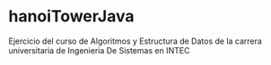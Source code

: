 # hanoiTowerJava
Ejercicio del curso de Algoritmos y Estructura de Datos de la carrera universitaria de Ingenieria De Sistemas en INTEC
